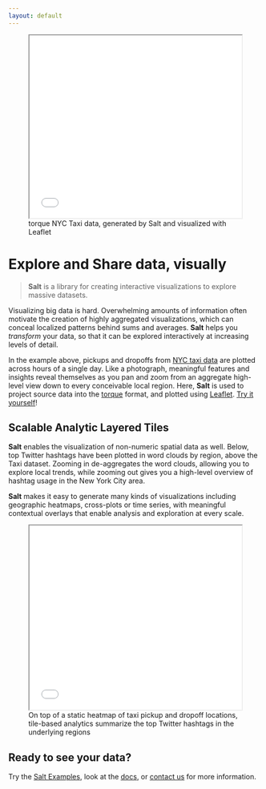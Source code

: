 ```yaml
---
layout: default
---
```


<figure>
	<iframe width="100%" height="365px" src="{{site.url}}{{site.baseurl}}demos/torque/"></iframe>
	<figcaption>torque NYC Taxi data, generated by Salt and visualized with Leaflet</figcaption>
</figure>

# Explore and Share data, visually

> **Salt** is a library for creating interactive visualizations to explore massive datasets.

Visualizing big data is hard. Overwhelming amounts of information often motivate the creation of highly aggregated visualizations, which can conceal localized patterns behind sums and averages. **Salt** helps you *transform* your data, so that it can be explored interactively at increasing levels of detail.

In the example above, pickups and dropoffs from [NYC taxi data](http://www.andresmh.com/nyctaxitrips/) are plotted across hours of a single day. Like a photograph, meaningful features and insights reveal themselves as you pan and zoom from an aggregate high-level view down to every conceivable local region. Here, **Salt** is used to project source data into the [torque](https://github.com/CartoDB/torque) format, and plotted using [Leaflet](https://github.com/Leaflet/Leaflet). [Try it yourself](https://github.com/unchartedsoftware/salt-examples/tree/master/torque-example)!

## Scalable Analytic Layered Tiles

**Salt** enables the visualization of non-numeric spatial data as well. Below, top Twitter hashtags have been plotted in word clouds by region, above the Taxi dataset. Zooming in de-aggregates the word clouds, allowing you to explore local trends, while zooming out gives you a high-level overview of hashtag usage in the New York City area.

**Salt** makes it easy to generate many kinds of visualizations including geographic heatmaps, cross-plots or time series, with meaningful contextual overlays that enable analysis and exploration at every scale.

<figure>
	<iframe width="100%" height="368px" src="{{site.url}}{{site.baseurl}}demos/taxi-twitter/"></iframe>
	<figcaption>On top of a static heatmap of taxi pickup and dropoff locations, tile-based analytics summarize the top Twitter hashtags in the underlying regions</figcaption>
</figure>

## Ready to see your data?

Try the [Salt Examples](https://github.com/unchartedsoftware/salt), look at the [docs](/docs/scaladoc/#software.uncharted.salt.core.generation.TileGenerator), or [contact us](mailto:{{site.email}}) for more information.
